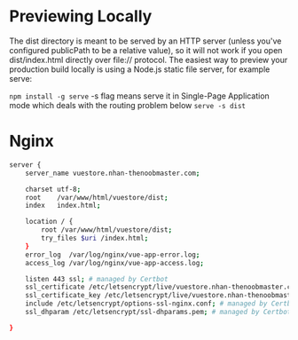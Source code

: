 
# Previewing Locally
The dist directory is meant to be served by an HTTP server (unless you've configured publicPath to be a relative value), so it will not work if you open dist/index.html directly over file:// protocol. The easiest way to preview your production build locally is using a Node.js static file server, for example serve:

`npm install -g serve`
-s flag means serve it in Single-Page Application mode
which deals with the routing problem below
`serve -s dist`


# Nginx



```bash
server {
    server_name vuestore.nhan-thenoobmaster.com;

    charset utf-8;
    root    /var/www/html/vuestore/dist;
    index   index.html;

    location / {
        root /var/www/html/vuestore/dist;
        try_files $uri /index.html;
    }
    error_log  /var/log/nginx/vue-app-error.log;
    access_log /var/log/nginx/vue-app-access.log;

    listen 443 ssl; # managed by Certbot
    ssl_certificate /etc/letsencrypt/live/vuestore.nhan-thenoobmaster.com/fullchain.pem; # managed by Certbot
    ssl_certificate_key /etc/letsencrypt/live/vuestore.nhan-thenoobmaster.com/privkey.pem; # managed by Certbot
    include /etc/letsencrypt/options-ssl-nginx.conf; # managed by Certbot
    ssl_dhparam /etc/letsencrypt/ssl-dhparams.pem; # managed by Certbot

}

```




